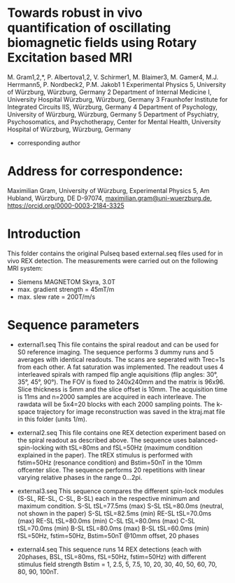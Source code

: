 # Towards robust in vivo quantification of oscillating biomagnetic fields using Rotary Excitation based MRI
M. Gram1,2,*, P. Albertova1,2, V. Schirmer1, M. Blaimer3, M. Gamer4, M.J. Herrmann5, P. Nordbeck2, P.M. Jakob1
1 Experimental Physics 5, University of Würzburg, Würzburg, Germany
2 Department of Internal Medicine I, University Hospital Würzburg, Würzburg, Germany 
3 Fraunhofer Institute for Integrated Circuits IIS, Würzburg, Germany
4 Department of Psychology, University of Würzburg, Würzburg, Germany
5 Department of Psychiatry, Psychosomatics, and Psychotherapy, Center for Mental Health, University Hospital of Würzburg, Würzburg, Germany
* corresponding author

# Address for correspondence:
Maximilian Gram, University of Würzburg,
Experimental Physics 5,
Am Hubland, Würzburg,
DE D-97074,
maximilian.gram@uni-wuerzburg.de,
https://orcid.org/0000-0003-2184-3325

# Introduction
This folder contains the original Pulseq based external.seq files used for in vivo REX detection.
The measurements were carried out on the following MRI system:
- Siemens MAGNETOM Skyra, 3.0T
- max. gradient strength = 45mT/m
- max. slew rate = 200T/m/s

# Sequence parameters
- external1.seq
This file contains the spiral readout and can be used for S0 reference imaging. The sequence performs 3 dummy runs and 5 averages with identical readouts. The scans are seperated with Trec=1s from each other. A fat saturation was implemented. The readout uses 4 interleaved spirals with ramped flip angle aquisitions (flip angles: 30°, 35°, 45°, 90°). The FOV is fixed to 240x240mm and the matrix is 96x96. Slice thickness is 5mm and the slice offset is 10mm. The acquisition time is 11ms and n=2000 samples are acquired in each interleave. The rawdata will be 5x4=20 blocks with each 2000 sampling points. The k-space trajectory for image reconstruction was saved in the ktraj.mat file in this folder (units 1/m).

- external2.seq
This file contains one REX detection experiment based on the spiral readout as described above. The sequence uses balanced-spin-locking with tSL=80ms and fSL=50Hz (maximum condition explained in the paper). The tREX stimulus is performed with fstim=50Hz (resonance condition) and Bstim=50nT in the 10mm offcenter slice. The sequence performs 20 repetitions with linear varying relative phases in the range 0...2pi.

- external3.seq
This sequence compares the different spin-lock modules (S-SL, RE-SL, C-SL, B-SL) each in the respective minimum and maximum condition.
S-SL  tSL=77.5ms (max)
S-SL  tSL=80.0ms (neutral, not shown in the paper)
S-SL  tSL=82.5ms (min)
RE-SL tSL=70.0ms (max)
RE-SL tSL=80.0ms (min)
C-SL  tSL=80.0ms (max)
C-SL  tSL=70.0ms (min)
B-SL  tSL=80.0ms (max)
B-SL  tSL=60.0ms (min)
fSL=50Hz, fstim=50Hz, Bstim=50nT @10mm offset, 20 phases

- external4.seq
This sequence runs 14 REX detections (each with 20phases, BSL, tSL=80ms, fSL=50Hz, fstim=50Hz) with different stimulus field strength Bstim = 1, 2.5, 5, 7.5, 10, 20, 30, 40, 50, 60, 70, 80, 90, 100nT.